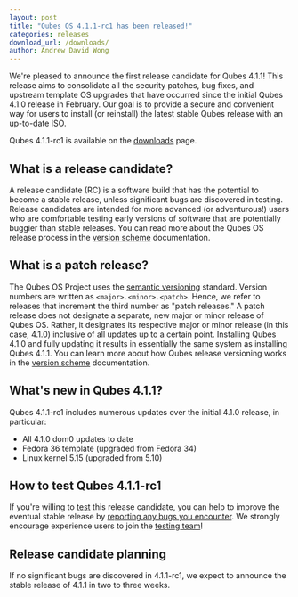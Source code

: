 ```yaml
---
layout: post
title: "Qubes OS 4.1.1-rc1 has been released!"
categories: releases
download_url: /downloads/
author: Andrew David Wong
---
```


We're pleased to announce the first release candidate for Qubes 4.1.1!
This release aims to consolidate all the security patches, bug fixes,
and upstream template OS upgrades that have occurred since the initial
Qubes 4.1.0 release in February. Our goal is to provide a secure and
convenient way for users to install (or reinstall) the latest stable
Qubes release with an up-to-date ISO.

Qubes 4.1.1-rc1 is available on the [downloads] page.


What is a release candidate?
----------------------------

A release candidate (RC) is a software build that has the potential to
become a stable release, unless significant bugs are discovered in
testing. Release candidates are intended for more advanced (or
adventurous!) users who are comfortable testing early versions of
software that are potentially buggier than stable releases. You can read
more about the Qubes OS release process in the [version scheme]
documentation.


What is a patch release?
------------------------

The Qubes OS Project uses the [semantic versioning] standard. Version
numbers are written as `<major>.<minor>.<patch>`. Hence, we refer to
releases that increment the third number as "patch releases." A patch
release does not designate a separate, new major or minor release of
Qubes OS. Rather, it designates its respective major or minor release
(in this case, 4.1.0) inclusive of all updates up to a certain point.
Installing Qubes 4.1.0 and fully updating it results in essentially the
same system as installing Qubes 4.1.1. You can learn more about how
Qubes release versioning works in the [version scheme] documentation.


What's new in Qubes 4.1.1?
--------------------------

Qubes 4.1.1-rc1 includes numerous updates over the initial 4.1.0
release, in particular:

- All 4.1.0 dom0 updates to date
- Fedora 36 template (upgraded from Fedora 34)
- Linux kernel 5.15 (upgraded from 5.10)


How to test Qubes 4.1.1-rc1
---------------------------

If you're willing to [test] this release candidate, you can help to
improve the eventual stable release by [reporting any bugs you
encounter]. We strongly encourage experience users to join the [testing
team]!


Release candidate planning
--------------------------

If no significant bugs are discovered in 4.1.1-rc1, we expect to
announce the stable release of 4.1.1 in two to three weeks.


[downloads]: /downloads/
[version scheme]: /doc/version-scheme/
[semantic versioning]: https://semver.org/
[test]: /doc/testing/
[reporting any bugs you encounter]: /doc/issue-tracking/
[testing team]: https://forum.qubes-os.org/t/joining-the-testing-team/5190
